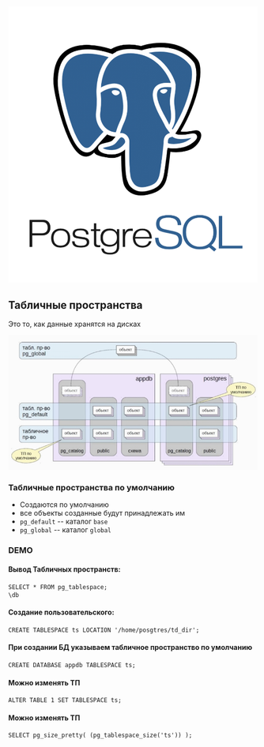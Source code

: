 ![PostgreSQL](../../img/postgresql.png)

## Табличные пространства   
Это то,  как данные хранятся на дисках

![PostgreSQL](pg-table-space.jpg)

### Табличные пространства по  умолчанию
 * Создаются по умолчанию
 * все объекты созданные будут принадлежать им
 * `pg_default` -- каталог `base`
 *  `pg_global` -- каталог `global`


 ### DEMO
 
 #### Вывод Табличных пространств:
 ```
 SELECT * FROM pg_tablespace;
 \db
 ```

#### Создание пользовательского:
```
CREATE TABLESPACE ts LOCATION '/home/posgtres/td_dir';
```

#### При создании БД указываем табличное пространство по умолчанию
```
CREATE DATABASE appdb TABLESPACE ts;
```

#### Можно изменять ТП
```
ALTER TABLE 1 SET TABLESPACE ts;
```

#### Можно изменять ТП
```
SELECT pg_size_pretty( (pg_tablespace_size('ts')) );
```
